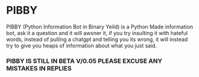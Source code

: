 # PIBBY
PIBBY (Python Information Bot in Binary Yeild) is a Python Made information bot, ask it a question and it will awsner it, if you try insulting it with hateful words, instead of pulling a chatgpt and telling you its wrong, it will instead try to give you heaps of information about what you just said.<br>

### PIBBY IS STILL IN BETA V/0.05 PLEASE EXCUSE ANY MISTAKES IN REPLIES
